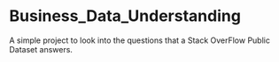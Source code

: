 # Business_Data_Understanding
A simple project to look into the questions that a Stack OverFlow Public Dataset answers.
